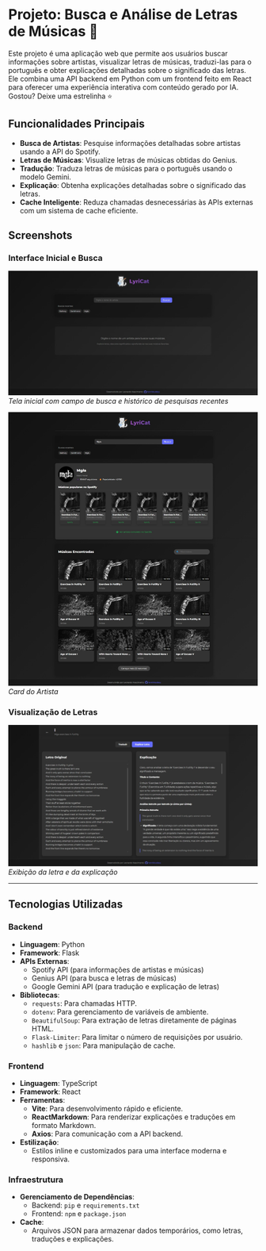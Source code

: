 # Projeto: Busca e Análise de Letras de Músicas 🎵

Este projeto é uma aplicação web que permite aos usuários buscar informações sobre artistas, visualizar letras de músicas, traduzi-las para o português e obter explicações detalhadas sobre o significado das letras. Ele combina uma API backend em Python com um frontend feito em React para oferecer uma experiência interativa com conteúdo gerado por IA. Gostou? Deixe uma estrelinha ⭐

## Funcionalidades Principais

- **Busca de Artistas**: Pesquise informações detalhadas sobre artistas usando a API do Spotify.
- **Letras de Músicas**: Visualize letras de músicas obtidas do Genius.
- **Tradução**: Traduza letras de músicas para o português usando o modelo Gemini.
- **Explicação**: Obtenha explicações detalhadas sobre o significado das letras.
- **Cache Inteligente**: Reduza chamadas desnecessárias às APIs externas com um sistema de cache eficiente.

## Screenshots

### Interface Inicial e Busca

![Tela inicial da aplicação](/screenshots/Home.jpeg)
_Tela inicial com campo de busca e histórico de pesquisas recentes_

![Resultados da busca](/screenshots/Card_Artista.jpeg)
_Card do Artista_

### Visualização de Letras

![Visualização de letra](/screenshots/Card_Letra-Explanacao.jpeg)
_Exibição da letra e da explicação_

---

## Tecnologias Utilizadas

### Backend

- **Linguagem**: Python
- **Framework**: Flask
- **APIs Externas**:
  - Spotify API (para informações de artistas e músicas)
  - Genius API (para busca e letras de músicas)
  - Google Gemini API (para tradução e explicação de letras)
- **Bibliotecas**:
  - `requests`: Para chamadas HTTP.
  - `dotenv`: Para gerenciamento de variáveis de ambiente.
  - `BeautifulSoup`: Para extração de letras diretamente de páginas HTML.
  - `Flask-Limiter`: Para limitar o número de requisições por usuário.
  - `hashlib` e `json`: Para manipulação de cache.

### Frontend

- **Linguagem**: TypeScript
- **Framework**: React
- **Ferramentas**:
  - **Vite**: Para desenvolvimento rápido e eficiente.
  - **ReactMarkdown**: Para renderizar explicações e traduções em formato Markdown.
  - **Axios**: Para comunicação com a API backend.
- **Estilização**:
  - Estilos inline e customizados para uma interface moderna e responsiva.

### Infraestrutura

- **Gerenciamento de Dependências**:
  - Backend: `pip` e `requirements.txt`
  - Frontend: `npm` e `package.json`
- **Cache**:
  - Arquivos JSON para armazenar dados temporários, como letras, traduções e explicações.
